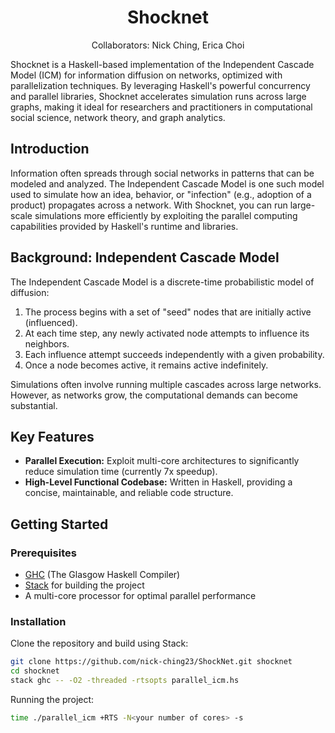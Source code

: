 <h1 align="center">Shocknet</h1>
<p align="center">
Collaborators: Nick Ching, Erica Choi
</p>

Shocknet is a Haskell-based implementation of the Independent Cascade Model (ICM) for information diffusion on networks, optimized with parallelization techniques. By leveraging Haskell's powerful concurrency and parallel libraries, Shocknet accelerates simulation runs across large graphs, making it ideal for researchers and practitioners in computational social science, network theory, and graph analytics.

## Introduction

Information often spreads through social networks in patterns that can be modeled and analyzed. The Independent Cascade Model is one such model used to simulate how an idea, behavior, or "infection" (e.g., adoption of a product) propagates across a network. With Shocknet, you can run large-scale simulations more efficiently by exploiting the parallel computing capabilities provided by Haskell's runtime and libraries.

## Background: Independent Cascade Model

The Independent Cascade Model is a discrete-time probabilistic model of diffusion:

1. The process begins with a set of "seed" nodes that are initially active (influenced).
2. At each time step, any newly activated node attempts to influence its neighbors.
3. Each influence attempt succeeds independently with a given probability.
4. Once a node becomes active, it remains active indefinitely.

Simulations often involve running multiple cascades across large networks. However, as networks grow, the computational demands can become substantial.

## Key Features

- **Parallel Execution:** Exploit multi-core architectures to significantly reduce simulation time (currently 7x speedup).
- **High-Level Functional Codebase:** Written in Haskell, providing a concise, maintainable, and reliable code structure.

## Getting Started

### Prerequisites

- [GHC](https://www.haskell.org/ghc/) (The Glasgow Haskell Compiler)
- [Stack](https://docs.haskellstack.org/en/stable/README/) for building the project
- A multi-core processor for optimal parallel performance

### Installation

Clone the repository and build using Stack:

```bash
git clone https://github.com/nick-ching23/ShockNet.git shocknet
cd shocknet
stack ghc -- -O2 -threaded -rtsopts parallel_icm.hs
```

Running the project:

```bash
time ./parallel_icm +RTS -N<your number of cores> -s
```
